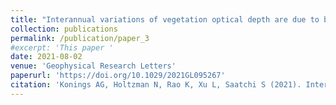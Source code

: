 ```yaml
---
title: "Interannual variations of vegetation optical depth are due to both water stress and biomass changes"
collection: publications
permalink: /publication/paper_3
#excerpt: 'This paper '
date: 2021-08-02
venue: 'Geophysical Research Letters'
paperurl: 'https://doi.org/10.1029/2021GL095267'
citation: 'Konings AG, Holtzman N, Rao K, Xu L, Saatchi S (2021). Interannual variations of vegetation optical depth are due to both water stress and biomass changes. Geophysical Research Letters.'
---
```

